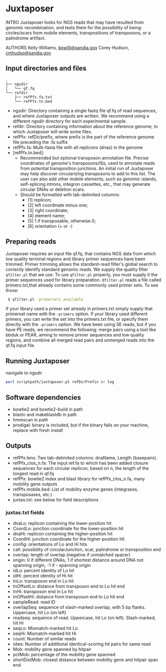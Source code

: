 # Juxtaposer

INTRO
Juxtaposer looks for NGS reads that may have resulted from genomic recombination, and tests them for the
 possibility of being: circles/scars from mobile elements, transpositions of transposons, or a palindrome artifact.

AUTHORS
Kelly Williams, kpwilli@sandia.gov
Corey Hudson, cmhudso@sandia.gov

## Input directories and files

```
.
├── ngsdir
│   └── qf.fq
└── refdir
    ├── refPfx.fa.txt
    └── refPfx.tn.bed

```

- ngsdir:
  Directory containing a single fastq file qf.fq of read sequences, and where Juxtaposer outputs are written. We recommend using a different ngsdir directory for each experimental sample.
- refdir:
  Directory containing information about the reference genome, to which Juxtaposer will write some files.
- refPfx:
  refDir/prefix, where prefix is the part of the reference genome file preceding the .fa suffix
- refPfx.fa:
  Multi-fasta file with all replicons (dnas) in the genome
- [refPfx.tn.bed]:
  - Recommended but optional transposon annotation file. Precise coordinates of genome's transposons/ISs, used to annotate reads from potential transposition junctions. An initial run of Juxtaposer may help discover circularizing transposons to add to this list. The user can also add other mobile elements, such as genomic islands, self-splicing introns, integron cassettes, etc., that may generate circular DNAs or deletion scars.
  - Should be formatted with tab-delimited columns:
    - [1] replicon;
    - [2] left coordinate minus one;
    - [3] right coordinate;
    - [4] element name;
    - [5] 1 if transposable, otherwise 0;
    - [6] orientation (+ or -)

## Preparing reads
Juxtaposer requires an input file qf.fq, that contains NGS data from which low quality terminal regions and library primer sequences have been trimmed. Primer trimming allows the standard-read filter's global search to correctly identify standard genomic reads. We supply the quality filter `qfilter.pl` that we use. To use `qfilter.pl` properly, you must supply it the primer sequences used for library preparation. `Qfilter.pl` reads a file called primers.txt,that already contains some commonly used primer sets. To see those:

```bash
 $ qfilter.pl -primersets_available
```

If your library used a primer set already in primers.txt simply supply that primerset name with the `-primers` option. If your library used different primers, you can write the set into the primers.txt file, or specify them directly with the `-primers` option.
We have been using SE reads, but if you have PE reads, we recommend the following: merge pairs using a tool like bbduk or PEAR, aiming to remove primer sequences and low quality regions, and combine all merged read pairs and unmerged reads into the qf.fq input file.

## Running Juxtaposer
navigate to ngsdir

```bash
perl scriptpath/juxtaposer.pl refDirPrefix &> log
```

## Software dependencies
- bowtie2 and bowtie2-build in path
- blastn and makeblastdb in path
- hmmscan in path
- prodigal: binary is included, but if the binary fails on your machine, replace with fresh install

## Outputs
- refPfx.lens: Two tab-delimited columns: dnaName, Length (basepairs).
- refPfx_clos_n.fa: The input ref.fa to which has been added closure sequences for each circular replicon, based on n, the length of the longest read in qf.fq
- refPfx: bowtie2 index and blast library for refPfx_clos_n.fa, many mobility gene outputs
- refPfx.mobile.bed: List of mobility enzyme genes (integrases, transposases, etc.)
- juxtas.txt: see below for field descriptions

### juxtas.txt fields
- dnaLo: replicon containing the lower-position hit
- CoordLo: junction coordinate for the lower-position hit
- dnaHi: replicon containing the higher-position hit
- CoordHi: junction coordinate for the higher-position hit
- config: orientations of Lo and Hi hits
- call: possibility of circularJunction, scar, palindrome or transposition end
- overlap: length of overlap (negative if unmatched spacer)
- origin: 0 if different DNAs, 1 if shortest distance around DNA not spanning origin, -1 if - spanning origin
- idLo: percent identity of Lo hit
- idHi: percent identity of Hi hit
- tnLo: transposon end in Lo hit
- tnOffsetLo: distance from transposon end to Lo hit end
- tnHi: transposon end in Lo hit
- tnOffsetHi: distance from transposon end to Lo hit end
- sampleRead: read ID
- overlapSeq: sequence of slash-marked overlap, with 5 bp flanks. Uppercase, hit Lo (on left)
- readseq: sequence of read. Uppercase, hit Lo (on left). Slash-marked, hit Hi
- seqLo: Mismatch-marked hit Lo
- seqHi: Mismatch-marked hit Hi
- count: Number of similar reads
- sites: Number of additional identical-scoring hit pairs for same read
- Mob: mobility gene spanned by hitpair
- pctMob: percentage of the mobility gene spanned
- shortDistMob: closest distance between mobility gene and hitpair span end
